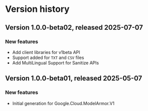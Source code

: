 # Version history

## Version 1.0.0-beta02, released 2025-07-07

### New features

- Add client libraries for v1beta API
- Support added for `TXT` and `CSV` files
- Add MultiLingual Support for Sanitize APIs

## Version 1.0.0-beta01, released 2025-05-07

### New features

- Initial generation for Google.Cloud.ModelArmor.V1

